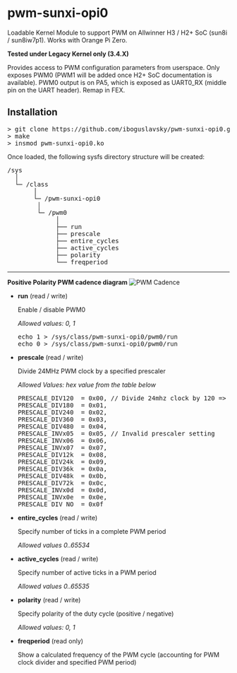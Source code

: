 # pwm-sunxi-opi0

Loadable Kernel Module to support PWM on Allwinner H3 / H2+ SoC (sun8i / sun8iw7p1). Works with Orange Pi Zero.

**Tested under Legacy Kernel only (3.4.X)**

Provides access to PWM configuration parameters from userspace. Only exposes PWM0 (PWM1 will be added once H2+ SoC documentation is available). PWM0 output is on PA5, which is exposed as UART0_RX (middle pin on the UART header). Remap in FEX.

Installation
------
<pre>
> git clone https://github.com/iboguslavsky/pwm-sunxi-opi0.git
> make
> insmod pwm-sunxi-opi0.ko
</pre>

Once loaded, the following sysfs directory structure will be created:

<pre>
/sys
  │
  └─ /class 
       │
       └─ /pwm-sunxi-opi0
	    │
	    └─ /pwm0
	         │
	         ├── run
	         ├── prescale
	         ├── entire_cycles
	         ├── active_cycles
	         ├── polarity
	         └── freqperiod
</pre>
---
**Positive Polarity PWM cadence diagram**
![PWM Cadence](https://github.com/iboguslavsky/pwm-sunxi-opi0/blob/master/pwm.png "PWM Cadence Diagram")

  * **run** (read / write)
  
    Enable / disable PWM0
    
    *Allowed values: 0, 1*
	
  
    <pre>
    echo 1 > /sys/class/pwm-sunxi-opi0/pwm0/run
    echo 0 > /sys/class/pwm-sunxi-opi0/pwm0/run
    </pre>
 
  * **prescale** (read / write)
  
    Divide 24MHz PWM clock by a specified prescaler 
  
    *Allowed Values: hex value from the table below*
    
    <pre>
    PRESCALE_DIV120  = 0x00, // Divide 24mhz clock by 120 => PWM clock: 200Khz, PWM single "cycle": 5us
    PRESCALE_DIV180  = 0x01,
    PRESCALE_DIV240  = 0x02,
    PRESCALE_DIV360  = 0x03,
    PRESCALE_DIV480  = 0x04,
    PRESCALE_INVx05  = 0x05, // Invalid prescaler setting
    PRESCALE_INVx06  = 0x06,
    PRESCALE_INVx07  = 0x07,
    PRESCALE_DIV12k  = 0x08,
    PRESCALE_DIV24k  = 0x09,
    PRESCALE_DIV36k  = 0x0a,
    PRESCALE_DIV48k  = 0x0b,
    PRESCALE_DIV72k  = 0x0c,
    PRESCALE_INVx0d  = 0x0d,
    PRESCALE_INVx0e  = 0x0e,
    PRESCALE_DIV_NO  = 0x0f
    </pre>
  
  
  * **entire_cycles** (read / write)
    
    Specify number of ticks in a complete PWM period
    
    *Allowed values 0..65534*
  
  
   * **active_cycles** (read / write)
     
     Specify number of active ticks in a PWM period  
     
     *Allowed values 0..65535*
  
 
  * **polarity** (read / write)
  
    Specify polarity of the duty cycle (positive / negative)
    
    *Allowed values: 0, 1*
      
  
  * **freqperiod** (read only)
    
    Show a calculated frequency of the PWM cycle (accounting for PWM clock divider and specified PWM period)
    
      
